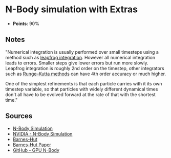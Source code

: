 # N-Body simulation with Extras
- **Points**: 90%

## Notes
"Numerical integration is usually performed over small timesteps using a method such as [leapfrog integration](https://en.wikipedia.org/wiki/Leapfrog_integration "Leapfrog integration"). However all numerical integration leads to errors. Smaller steps give lower errors but run more slowly. Leapfrog integration is roughly 2nd order on the timestep, other integrators such as [Runge–Kutta methods](https://en.wikipedia.org/wiki/Runge%E2%80%93Kutta_methods "Runge–Kutta methods") can have 4th order accuracy or much higher.

One of the simplest refinements is that each particle carries with it its own timestep variable, so that particles with widely different dynamical times don't all have to be evolved forward at the rate of that with the shortest time."

## Sources
- [N-Body Simulation](https://en.wikipedia.org/wiki/N-body_simulation)
- [NVIDIA - N-Body Simulation](https://developer.nvidia.com/gpugems/gpugems3/part-v-physics-simulation/chapter-31-fast-n-body-simulation-cuda) 
- [Barnes-Hut](http://arborjs.org/docs/barnes-hut)
- [Barnes-Hut Paper](https://iss.oden.utexas.edu/Publications/Papers/burtscher11.pdf)
- [GitHub - GPU N-Body](https://github.com/bneukom/gpu-nbody)